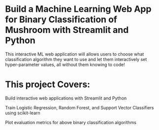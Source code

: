 # Build a Machine Learning Web App for Binary Classification of Mushroom with Streamlit and Python
This interactive ML web application will allows users to choose what classification algorithm they want to use and let them interactively set hyper-parameter values, all without them knowing to code!
# This project Covers:

Build interactive web applications with Streamlit and Python

Train Logistic Regression, Random Forest, and Support Vector Classifiers using scikit-learn

Plot evaluation metrics for above binary classification algorithms
